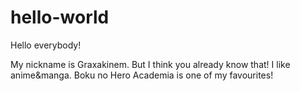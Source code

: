 # hello-world

Hello everybody!

My nickname is Graxakinem. But I think you already know that!
I like anime&manga. Boku no Hero Academia is one of my favourites!
